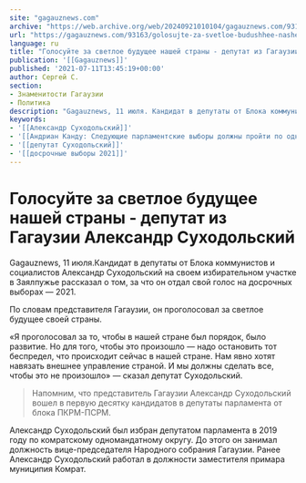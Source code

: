 ```yaml
---
site: "gagauznews.com"
archive: "https://web.archive.org/web/20240921010104/gagauznews.com/93163/golosujte-za-svetloe-budushhee-nashej-strany-deputat-iz-gagauzii-aleksandr-suhodolskij.html"
url: "https://gagauznews.com/93163/golosujte-za-svetloe-budushhee-nashej-strany-deputat-iz-gagauzii-aleksandr-suhodolskij.html"
language: ru
title: "Голосуйте за светлое будущее нашей страны - депутат из Гагаузии Александр Суходольский"
publication: '[[Gagauznews]]'
published: '2021-07-11T13:45:19+00:00'
author: Сергей С.
section:
- Знаменитости Гагаузии
- Политика
description: "Gagauznews, 11 июля. Кандидат в депутаты от Блока коммунистов и социалистов Александр Суходольский на своем избирательном участке в Заялпужье рассказал о том, за что он отдал свой голос на досрочных выборах — 2021. По словам представителя Гагаузии, он проголосовал за светлое будущее своей страны. «Я проголосовал за то, чтобы в нашей стране был порядок, было развитие. Но для того, чтобы это произошло — надо остановить тот беспредел, что происходит сейчас в нашей стране. Нам явно хотят навязать внешнее управление страной. И мы должны сделать все, чтобы это не произошло» — сказал депутат Суходольский. Напомним, что представитель Гагаузии Александр Суходольский вошел […]"
keywords:
- '[[Александр Суходольский]]'
- '[[Андриан Канду: Следующие парламентские выборы должны пройти по одномандатной системе]]'
- '[[депутат Суходольский]]'
- '[[досрочные выборы 2021]]'
---
```


# Голосуйте за светлое будущее нашей страны - депутат из Гагаузии Александр Суходольский

Gagauznews, 11 июля.Кандидат в депутаты от Блока коммунистов и социалистов Александр Суходольский на своем избирательном участке в Заялпужье рассказал о том, за что он отдал свой голос на досрочных выборах — 2021.

По словам представителя Гагаузии, он проголосовал за светлое будущее своей страны.

«Я проголосовал за то, чтобы в нашей стране был порядок, было развитие. Но для того, чтобы это произошло — надо остановить тот беспредел, что происходит сейчас в нашей стране. Нам явно хотят навязать внешнее управление страной. И мы должны сделать все, чтобы это не произошло» — сказал депутат Суходольский.

> Напомним, что представитель Гагаузии Александр Суходольский вошел в первую десятку кандидатов в депутаты парламента от блока ПКРМ-ПСРМ.

Александр Суходольский был избран депутатом парламента в 2019 году по комратскому одномандатному округу. До этого он занимал должность вице-председателя Народного собрания Гагаузии. Ранее Александр Суходольский работал в должности заместителя примара муниципия Комрат.